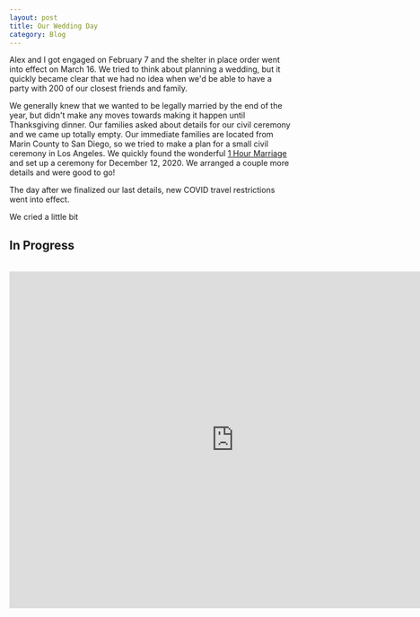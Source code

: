 ```yaml
---
layout: post
title: Our Wedding Day
category: Blog
---
```

Alex and I got engaged on February 7 and the shelter in place order went into effect on March 16. We tried to think about planning a wedding, but it quickly became clear that we had no idea when we'd be able to have a party with 200 of our closest friends and family. 

We generally knew that we wanted to be legally married by the end of the year, but didn't make any moves towards making it happen until Thanksgiving dinner. Our families asked about details for our civil ceremony and we came up totally empty. Our immediate families are located from Marin County to San Diego, so we tried to make a plan for a small civil ceremony in Los Angeles. We quickly found the wonderful [1 Hour Marriage](https://www.1hourmarriage.com/) and set up a ceremony for December 12, 2020. We arranged a couple more details and were good to go!

The day after we finalized our last details, new COVID travel restrictions went into effect. 

We cried a little bit

## In Progress


<br>
<iframe src="https://camillemerz.smugmug.com/frame/slideshow?key=DrR35P&speed=3&transition=fade&autoStart=1&captions=0&navigation=0&playButton=0&randomize=0&transitionSpeed=2" width="800" height="600" frameborder="no" scrolling="no"></iframe>
<!--stackedit_data:
eyJoaXN0b3J5IjpbMjExODY5MzMyM119
-->